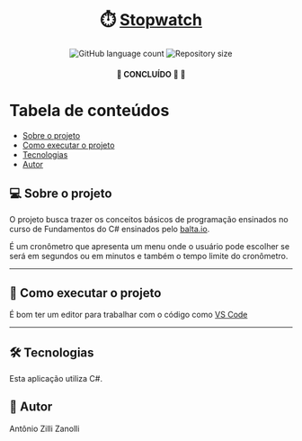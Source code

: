 <h1 align="center">
     ⏱️ <a href="#" alt="Stopwatch"> Stopwatch </a>
</h1>

<h3 align="center">

</h3>

<p align="center">
  <img alt="GitHub language count" src="https://img.shields.io/github/languages/count/antonioZZanolli/Stopwatch?color=%2304D361">

  <img alt="Repository size" src="https://img.shields.io/github/repo-size/antonioZZanolli/Stopwatch">
      
 
</p>

<h4 align="center">
	🚧   CONCLUÍDO 🚀 🚧
</h4>

Tabela de conteúdos
=================
<!--ts-->
   * [Sobre o projeto](#-sobre-o-projeto)
   * [Como executar o projeto](#-como-executar-o-projeto)
   * [Tecnologias](#-tecnologias)
   * [Autor](#-autor)
<!--te-->


## 💻 Sobre o projeto
O projeto busca trazer os conceitos básicos de programação ensinados no curso de Fundamentos do C# ensinados pelo [balta.io](https://balta.io/player/assistir/5ef614da-366d-6156-d049-694800000000).

É um cronômetro que apresenta um menu onde o usuário pode escolher se será em segundos ou em minutos e também o tempo limite do cronômetro.

---

## 🚀 Como executar o projeto
É bom ter um editor para trabalhar com o código como [VS Code](https://code.visualstudio.com/)

---

## 🛠 Tecnologias
Esta aplicação utiliza C#.

## 🦸 Autor
Antônio Zilli Zanolli
